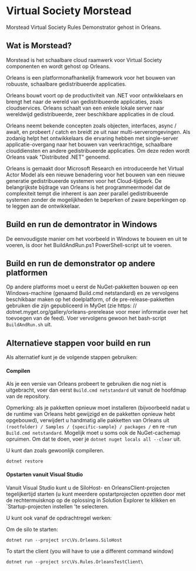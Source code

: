 # Virtual Society Morstead

Morstead Virtual Society Rules Demonstrator gehost in Orleans.

## Wat is Morstead?

Morstead is het schaalbare cloud raamwerk voor Virtual Society componenten en wordt gehost op Orleans.

Orleans is een platformonafhankelijk framework voor het bouwen van robuuste, schaalbare gedistribueerde applicaties.

Orleans bouwt voort op de productiviteit van .NET voor ontwikkelaars en brengt het naar de wereld van gedistribueerde applicaties, zoals cloudservices. Orleans schaalt van een enkele lokale server naar wereldwijd gedistribueerde, zeer beschikbare applicaties in de cloud.

Orleans neemt bekende concepten zoals objecten, interfaces, async / await, en probeert / catch en breidt ze uit naar multi-serveromgevingen. Als zodanig helpt het ontwikkelaars die ervaring hebben met single-server applicatie-overgang naar het bouwen van veerkrachtige, schaalbare clouddiensten en andere gedistribueerde applicaties. Om deze reden wordt Orleans vaak "Distributed .NET" genoemd.

Orleans is gemaakt door Microsoft Research en introduceerde het Virtual Actor Model als een nieuwe benadering voor het bouwen van een nieuwe generatie gedistribueerde systemen voor het Cloud-tijdperk. De belangrijkste bijdrage van Orleans is het programmeermodel dat de complexiteit tempt die inherent is aan zeer parallel gedistribueerde systemen zonder de mogelijkheden te beperken of zware beperkingen op te leggen aan de ontwikkelaar.

## Build en run de demontrator in Windows
De eenvoudigste manier om het voorbeeld in Windows te bouwen en uit te voeren, is door het BuildAndRun.ps1 PowerShell-script uit te voeren.

## Build en run de demonstrator op andere platformen
Op andere platforms moet u eerst de NuGet-pakketten bouwen op een Windows-machine (genaamd Build.cmd netstandard) en ze vervolgens beschikbaar maken op het doelplatform, of de pre-release-pakketten gebruiken die zijn gepubliceerd in MyGet (zie https: // dotnet.myget.org/gallery/orleans-prerelease voor meer informatie over het toevoegen van de feed). Voer vervolgens gewoon het bash-script `BuildAndRun.sh` uit.

## Alternatieve stappen voor build en run
Als alternatief kunt je de volgende stappen gebruiken:

#### Compilen
Als je een versie van Orleans probeert te gebruiken die nog niet is uitgebracht, voer dan eerst `Build.cmd netstandard` uit vanuit de hoofdmap van de repository.

Opmerking: als je pakketten opnieuw moet installeren (bijvoorbeeld nadat u de runtime van Orleans hebt gewijzigd en de pakketten opnieuw hebt opgebouwd), verwijdert u handmatig alle pakketten van Orleans uit `(rootfolder) / Samples / {specific-sample} / packages /` en re -run `Build.cmd netstandard`. Mogelijk moet u soms ook de NuGet-cachemap opruimen. Om dat te doen, voer je `dotnet nuget locals all --clear` uit.

U kunt dan zoals gewoonlijk compileren.
```
dotnet restore
```

#### Opstarten vanuit Visual Studio
Vanuit Visual Studio kunt u de SiloHost- en OrleansClient-projecten tegelijkertijd starten (u kunt meerdere opstartprojecten opzetten door met de rechtermuisknop op de oplossing in Solution Explorer te klikken en `Startup-projecten instellen 'te selecteren.

U kunt ook vanaf de opdrachtregel werken:

Om de silo te starten:
```
dotnet run --project src\Vs.Orleans.SiloHost
```


To start the client (you will have to use a different command window)
```
dotnet run --project src\Vs.Rules.OrleansTestClient\
```

